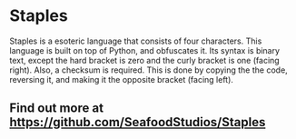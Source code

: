 # Staples
Staples is a esoteric language that consists of four characters. This language is built on top of Python, and obfuscates it. Its syntax is binary text, except the hard bracket is zero and the curly bracket is one (facing right). Also, a checksum is required. This is done by copying the the code, reversing it, and making it the opposite bracket (facing left).

## Find out more at https://github.com/SeafoodStudios/Staples
